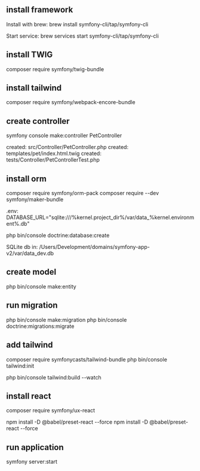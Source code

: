 ## install framework
Install with brew:
brew install symfony-cli/tap/symfony-cli

Start service:
brew services start symfony-cli/tap/symfony-cli

## install TWIG
composer require symfony/twig-bundle

## install tailwind
composer require symfony/webpack-encore-bundle

## create controller
symfony console make:controller PetController

 created: src/Controller/PetController.php
 created: templates/pet/index.html.twig
 created: tests/Controller/PetControllerTest.php

## install orm
composer require symfony/orm-pack
composer require --dev symfony/maker-bundle

.env:
DATABASE_URL="sqlite:///%kernel.project_dir%/var/data_%kernel.environment%.db"

php bin/console doctrine:database:create

SQLite db in:
/Users/Development/domains/symfony-app-v2/var/data_dev.db

## create model
php bin/console make:entity

## run migration
php bin/console make:migration
php bin/console doctrine:migrations:migrate

## add tailwind
composer require symfonycasts/tailwind-bundle
php bin/console tailwind:init

php bin/console tailwind:build --watch

## install react
composer require symfony/ux-react

npm install -D @babel/preset-react --force
npm install -D @babel/preset-react --force

## run application
symfony server:start

